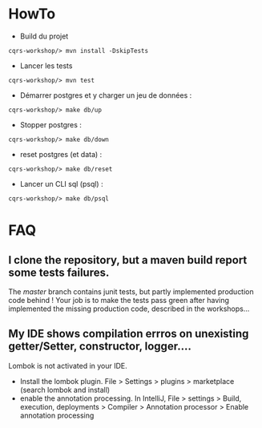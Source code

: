 HowTo
=====
* Build du projet
```
cqrs-workshop/> mvn install -DskipTests
```
* Lancer les tests
```
cqrs-workshop/> mvn test
```
* Démarrer postgres et y charger un jeu de données :
```
cqrs-workshop/> make db/up
```
* Stopper postgres :
```
cqrs-workshop/> make db/down
```
* reset postgres (et data) :
```
cqrs-workshop/> make db/reset
```
* Lancer un CLI sql (psql) :
```
cqrs-workshop/> make db/psql
```

FAQ
===
## I clone the repository, but a maven build report some tests failures.
The *master* branch contains junit tests, but partly implemented production code behind ! Your job is to make the tests pass green after having implemented the missing production code, described in the workshops...

## My IDE shows compilation errros on unexisting getter/Setter, constructor, logger....
Lombok is not activated in your IDE. 
* Install the lombok plugin. File > Settings > plugins > marketplace (search lombok and install)
* enable the annotation processing. In IntelliJ, File > settings > Build, execution, deployments > Compiler > Annotation processor > Enable annotation processing
